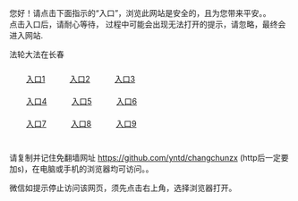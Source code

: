 您好！请点击下面指示的“入口”，浏览此网站是安全的，且为您带来平安。。 <br/>
点击入口后，请耐心等待， 过程中可能会出现无法打开的提示，请忽略，最终会进入网站. </br>

法轮大法在长春<br/>
<div style="padding:10px"><a style="margin:20px" target="_blank" href="https://dcg1cr916r6k9.cloudfront.net/2Qpsp?zbzoqz" id="ccLink1" rel="nofollow">入口1</a> <a target="_blank" style="margin:20px" href="https://d3m54sme80k6pr.cloudfront.net/2Qpsp?rnivkafw" id="ccLink2" rel="nofollow">入口2</a> <a style="margin:20px" target="_blank" href="https://d3bcz00j1q032z.cloudfront.net/2Qpsp?arjqbn" id="ccLink3" rel="nofollow">入口3</a></div>

<div style="padding:10px" ><a style="margin:20px" target="_blank" href="https://dcg1cr916r6k9.cloudfront.net/2Qpsp?zbzoqz" id="ccLink4" rel="nofollow">入口4</a> <a style="margin:20px" href="https://d3m54sme80k6pr.cloudfront.net/2Qpsp?rnivkafw" target="_blank" id="ccLink5" rel="nofollow">入口5</a> <a style="margin:20px" href="https://d3bcz00j1q032z.cloudfront.net/2Qpsp?arjqbn" target="_blank" id="ccLink6" rel="nofollow">入口6</a></div>

<div style="padding:10px"><a style="margin:20px" target="_blank" href="https://dcg1cr916r6k9.cloudfront.net/2Qpsp?zbzoqz" id="ccLink7" rel="nofollow">入口7</a> <a style="margin:20px" href="https://d3m54sme80k6pr.cloudfront.net/2Qpsp?rnivkafw" target="_blank" id="ccLink8" rel="nofollow">入口8</a> <a style="margin:20px" target="_blank" href="https://d3bcz00j1q032z.cloudfront.net/2Qpsp?arjqbn" id="ccLink9" rel="nofollow">入口9</a></div>

<br/>



请复制并记住免翻墙网址 https://github.com/yntd/changchunzx (http后一定要加s)，在电脑或手机的浏览器均可访问。。<br/>

微信如提示停止访问该网页，须先点击右上角，选择浏览器打开。
